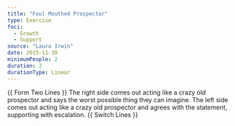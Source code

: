 ```yaml
---
title: "Foul Mouthed Prospector"
type: Exercise
foci:
  - Growth
  - Support
source: "Laura Irwin"
date: 2015-11-30
minimumPeople: 2
duration: 2
durationType: Linear
---
```


{{ Form Two Lines }}
The right side comes out acting like a crazy old prospector and says the worst possible thing they can imagine.
The left side comes out acting like a crazy old prospector and agrees with the statement, supporting with escalation.
{{ Switch Lines }}
